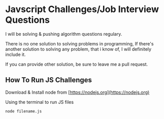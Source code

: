 # Javscript Challenges/Job Interview Questions


I will be solving & pushing algorithm questions regulary.

There is no one solution to solving problems in programming, If there's another solution to solving any problem, that i know of, I will definitely include it.

If you can provide other solution, be sure to leave me a pull request.

## How To Run JS Challenges
Download & Install node from [https://nodejs.org](https://nodejs.org)

Using the terminal to run JS files
```bash
node filename.js
```
